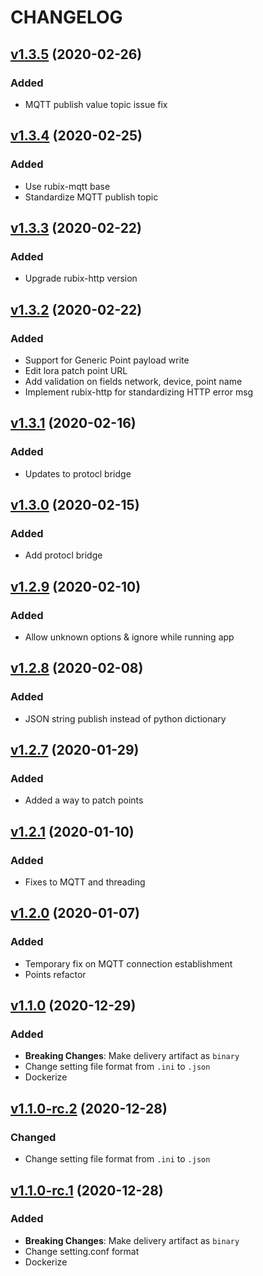# CHANGELOG
## [v1.3.5](https://github.com/NubeIO/lora-raw/tree/v1.3.5) (2020-02-26)
### Added
- MQTT publish value topic issue fix

## [v1.3.4](https://github.com/NubeIO/lora-raw/tree/v1.3.4) (2020-02-25)
### Added
- Use rubix-mqtt base
- Standardize MQTT publish topic

## [v1.3.3](https://github.com/NubeIO/lora-raw/tree/v1.3.3) (2020-02-22)
### Added
- Upgrade rubix-http version

## [v1.3.2](https://github.com/NubeIO/lora-raw/tree/v1.3.2) (2020-02-22)
### Added
- Support for Generic Point payload write
- Edit lora patch point URL
- Add validation on fields network, device, point name
- Implement rubix-http for standardizing HTTP error msg

## [v1.3.1](https://github.com/NubeIO/lora-raw/tree/v1.3.1) (2020-02-16)
### Added
- Updates to protocl bridge

## [v1.3.0](https://github.com/NubeIO/lora-raw/tree/v1.3.0) (2020-02-15)
### Added
- Add protocl bridge

## [v1.2.9](https://github.com/NubeIO/lora-raw/tree/v1.2.9) (2020-02-10)
### Added
- Allow unknown options & ignore while running app

## [v1.2.8](https://github.com/NubeIO/lora-raw/tree/v1.2.8) (2020-02-08)
### Added
- JSON string publish instead of python dictionary

## [v1.2.7](https://github.com/NubeIO/lora-raw/tree/v1.2.7) (2020-01-29)
### Added
- Added a way to patch points

## [v1.2.1](https://github.com/NubeIO/lora-raw/tree/v1.2.1) (2020-01-10)
### Added
- Fixes to MQTT and threading

## [v1.2.0](https://github.com/NubeIO/lora-raw/tree/v1.2.0) (2020-01-07)
### Added
- Temporary fix on MQTT connection establishment
- Points refactor

## [v1.1.0](https://github.com/NubeIO/lora-raw/tree/v1.1.0) (2020-12-29)
### Added
- **Breaking Changes**: Make delivery artifact as `binary`
- Change setting file format from `.ini` to `.json`
- Dockerize

## [v1.1.0-rc.2](https://github.com/NubeIO/lora-raw/tree/v1.1.0-rc.2) (2020-12-28)
### Changed
- Change setting file format from `.ini` to `.json`

## [v1.1.0-rc.1](https://github.com/NubeIO/lora-raw/tree/v1.1.0-rc.1) (2020-12-28)
### Added
- **Breaking Changes**: Make delivery artifact as `binary`
- Change setting.conf format
- Dockerize


